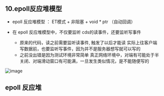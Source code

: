 ## 10.epoll反应堆模型  

* epoll 反应堆模型 ： ET模式 + 非阻塞 + void * ptr （自动回调）  


* 在 epoll 反应堆模型中，不仅要监听 cds的读事件，还要监听写事件
    * 原来的代码，读之前需要监听读事件, 触发了以后才能读  实际上往客户端写数据前，也要监听写事件，因为并不是服务器想写就可以写的  
    * 之前没出错是因为测试环境非常简单 真正网络环境中，对端有可能处于半关闭、对端滑动窗口有可能满，一旦发生类似情况，是不能随便写的  

![image](https://user-images.githubusercontent.com/58176267/179753025-e8fcdf62-74f1-4a41-93dd-7e36432c7781.png)  



## epoll 反应堆  

